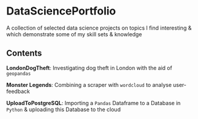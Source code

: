 # DataSciencePortfolio
A collection of selected data science projects on topics I find interesting & which demonstrate some of my skill sets & knowledge

## Contents
**LondonDogTheft**: Investigating dog theft in London with the aid of `geopandas`

**Monster Legends**: Combining a scraper with `wordcloud` to analyse user-feedback

**UploadToPostgreSQL**: Importing a `Pandas` Dataframe to a Database in `Python` & uploading this Database to the cloud
